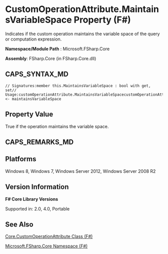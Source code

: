 # CustomOperationAttribute.MaintainsVariableSpace Property (F#)

Indicates if the custom operation maintains the variable space of the query or computation expression.

**Namespace/Module Path** : Microsoft.FSharp.Core

**Assembly**: FSharp.Core (in FSharp.Core.dll)


## CAPS_SYNTAX_MD

```
// Signatures:member this.MaintainsVariableSpace : bool with get, set// Usage:customOperationAttribute.MaintainsVariableSpacecustomOperationAttribute.MaintainsVariableSpace <- maintainsVariableSpace
```

## Property Value
True if the operation maintains the variable space.


## CAPS_REMARKS_MD

## Platforms
Windows 8, Windows 7, Windows Server 2012, Windows Server 2008 R2


## Version Information
**F# Core Library Versions**

Supported in: 2.0, 4.0, Portable




## See Also
[Core.CustomOperationAttribute Class &#40;F&#35;&#41;](Core.CustomOperationAttribute+Class+%28F%23%29.md)

[Microsoft.FSharp.Core Namespace &#40;F&#35;&#41;](Microsoft.FSharp.Core+Namespace+%28F%23%29.md)

